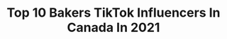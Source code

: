 ---
title: Top 10 Bakers TikTok Influencers In Canada In 2021
description: >-
  Find top bakers TikTok influencers in Canada in 2021. Most popular hashtags: #cake #baker #fyp #foryou.
platform: TikTok
hits: 91
text_top: Identify the most popular TikTok profiles on inBeat.
text_bottom: Our database aggregates 91 TikTok influencers like this in Canada for you to work with.
profiles:
  - username: "letterpressbakery"
    fullname: >-
      Kylie Mangles
    bio: >-
      Baker - Designer - Creator Insta @letterpressbakery
    location: "Canada"
    followers: 102400
    engagement: 2261
    commentsToLikes: 0.004725
    id: ckactzn5ogk3g0i78e5aj34k9
    verified: false
    hashtags: "#modelling, #cakevideo, #tiktokbakeoff, #artclub"
  - username: "thelovelybaker43"
    fullname: >-
      thelovelybaker43
    bio: >-
       Cake YouTuber and professional cat holder. Free tutorials @ The Lovely Baker 
    location: "Canada"
    followers: 19700
    engagement: 1378
    commentsToLikes: 0.016717
    id: ck83zpstg1xq60j78l4mbityw
    verified: false
    hashtags: "#food, #artober, #buttercream, #ilovemyjob"
  - username: "wildflourfields"
    fullname: >-
      Courtney 🌸
    bio: >-
      Cookies, cakes and mental health tips! Therapist by day, baker at night.
    location: "Canada"
    followers: 41800
    engagement: 512
    commentsToLikes: 0.010924
    id: ckb9b5n24x0a80j23upk0qv1s
    verified: false
    hashtags: "#learnfromme, #cakedecorating, #bakingrecipe, #bakersoftiktok"
  - username: "sweetafternoon"
    fullname: >-
      Karen Nguyen
    bio: >-
      I bake sweet treats & cakes 🍰 IG: @sweetafternoon
    location: "Canada"
    followers: 74800
    engagement: 869
    commentsToLikes: 0.014082
    id: ck8uflh9l26ux0j788bak4nn2
    verified: false
    hashtags: "#brownies, #baking, #sweetandsalty, #chips"
  - username: "cocoaberry_"
    fullname: >-
      Cocoa Berry
    bio: >-
      Toronto Bake Shop 🍪🎂🧁 7181 Yonge Street WWW.COCOABERRY.CA Info@cocoaberry.ca
    location: "Canada"
    followers: 18000
    engagement: 740
    commentsToLikes: 0.007385
    id: ckbf1d8m0nhu10j23u6fl7gsk
    verified: false
    hashtags: "#toronto, #torontotiktok, #happybirthday, #viral"
  - username: "cakebythepound_"
    fullname: >-
      CakebythePound
    bio: >-
      Custom cakes!! Follow me on Instagram&check out my website www.cakebythepound.ca
    location: "Canada"
    followers: 11400
    engagement: 672
    commentsToLikes: 0.007963
    id: ckcej1ximrnrd0j23h76zy1gv
    verified: false
    hashtags: "#baker, #foryou, #foryoupage, #quarantine"
  - username: "jenniferv82"
    fullname: >-
      Jennifer🌻
    bio: >-
      FB & IG Diaper cakes, gift baskets, and more. Virtual Assistant. 🇨🇦🇵🇹
    location: "Canada"
    followers: 4200
    engagement: 1335
    commentsToLikes: 0.066257
    id: ckcpqycnqkkiv0j23zodhm0kn
    verified: false
    hashtags: "#comedy, #myrecommendation, #holidaytiktok, #momsoftiktok"
  - username: "mackenzie_tomlin"
    fullname: >-
      Mackenzie
    bio: >-
      She/her ns 🇨🇦 Yoohoo big summer blowout! The vibes are immaculate 🙌🥳
    location: "Canada"
    followers: 27300
    engagement: 2333
    commentsToLikes: 0.007776
    id: ck8uflk4i27dy0j786avpwivs
    verified: false
    hashtags: "#positivevibes, #foryoupage, #voiceover, #fyp"
  - username: "cakes.bynav_abbotsford"
    fullname: >-
      Cakesbynav 
    bio: >-
      Cakesbynav instagram Abbotsford Canada
    location: "Canada"
    followers: 5313
    engagement: 322
    commentsToLikes: 0.088187
    id: ck9pn1rzbcerj0j78hldb2smc
    verified: false
    hashtags: "#tiktok, #canada, #karanaujla, #cakesbynav"
  - username: "aimeedmc12"
    fullname: >-
      Aims
    bio: >-
      just for fun 📍Nova Scotia 🇨🇦
    location: "Canada"
    followers: 5565
    engagement: 612
    commentsToLikes: 0.021676
    id: ckb9fnnm544wh0j23b0j0961o
    verified: false
    hashtags: "#dance, #girls, #fyp, #covid19"
---